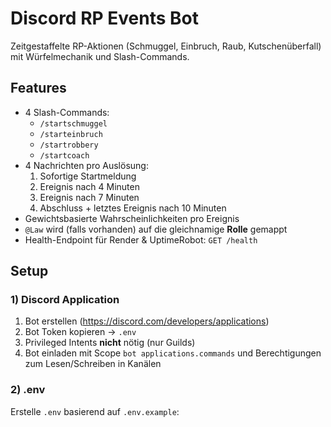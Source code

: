 # Discord RP Events Bot

Zeitgestaffelte RP-Aktionen (Schmuggel, Einbruch, Raub, Kutschenüberfall) mit Würfelmechanik und Slash-Commands.

## Features
- 4 Slash-Commands:
  - `/startschmuggel`
  - `/starteinbruch`
  - `/startrobbery`
  - `/startcoach`
- 4 Nachrichten pro Auslösung:
  1. Sofortige Startmeldung
  2. Ereignis nach 4 Minuten
  3. Ereignis nach 7 Minuten
  4. Abschluss + letztes Ereignis nach 10 Minuten
- Gewichtsbasierte Wahrscheinlichkeiten pro Ereignis
- `@Law` wird (falls vorhanden) auf die gleichnamige **Rolle** gemappt
- Health-Endpoint für Render & UptimeRobot: `GET /health`

## Setup

### 1) Discord Application
1. Bot erstellen (https://discord.com/developers/applications)
2. Bot Token kopieren -> `.env`
3. Privileged Intents **nicht** nötig (nur Guilds)
4. Bot einladen mit Scope `bot applications.commands` und Berechtigungen zum Lesen/Schreiben in Kanälen

### 2) .env
Erstelle `.env` basierend auf `.env.example`:
